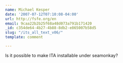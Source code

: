 ```yaml
---
name: Michael Kesper
date: '2007-07-12T07:10:08-04:00'
url: http://fsfe.org/en
email: 9caa22b2b25f68a48d073a791b171420
_id: c354de64-4b27-4b88-8db2-e865007b58d5
slug: "/its_all_text_v06/"
template: comment

---
```


Is it possible to make ITA installable under seamonkay?
